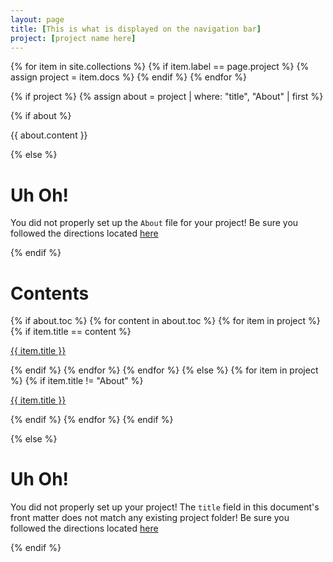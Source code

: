 ```yaml
---
layout: page
title: [This is what is displayed on the navigation bar]
project: [project name here]
---
```


{% for item in site.collections %}
 {% if item.label == page.project %}
  {% assign project = item.docs %}
 {% endif %}
{% endfor %}

{% if project %}
 {% assign about = project | where: "title", "About" | first %}

 {% if about %}
  <p>{{ about.content }}</p>
 {% else %}
 
# Uh Oh!

You did not properly set up the `About` file for your project! Be sure you followed the directions located [here](README.md)

 {% endif %}


# Contents

 {% if about.toc %}
  {% for content in about.toc %}
   {% for item in project %}
    {% if item.title == content %}
   <p><a href="{{ item.url | relative_url }}">{{ item.title }}</a></p>
    {% endif %}
   {% endfor %}
  {% endfor %}
 {% else %}
  {% for item in project %}
   {% if item.title != "About" %}
   <p><a href="{{ item.url | relative_url }}">{{ item.title }}</a></p>
   {% endif %}
  {% endfor %}
 {% endif %}

{% else %}
# Uh Oh!

You did not properly set up your project! The `title` field in this document's front matter does not match any existing project folder!  Be sure you followed the directions located [here](_documentation/making_a_new_project.md)

{% endif %}
